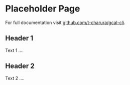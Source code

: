 # Placeholder Page

For full documentation visit [github.com/t-charura/gcal-cli](https://github.com/t-charura/gcal-cli).


## Header 1
Text 1 ....


## Header 2
Text 2 ....